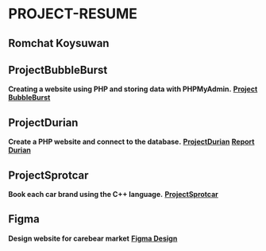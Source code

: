 # PROJECT-RESUME

## Romchat Koysuwan

## ProjectBubbleBurst
**Creating a website using PHP and storing data with PHPMyAdmin.** 
**[Project BubbleBurst](https://github.com/meennyyy/project-resume/tree/main/%E0%B8%A5%E0%B8%B9%E0%B8%81%E0%B9%82%E0%B8%9B%E0%B9%88%E0%B8%87)**

## ProjectDurian
**Create a PHP website and connect to the database.**
**[ProjectDurian](https://github.com/meennyyy/project-resume/tree/main/%E0%B8%A5%E0%B9%89%E0%B8%87%E0%B8%97%E0%B8%B8%E0%B9%80%E0%B8%A3%E0%B8%B5%E0%B8%A2%E0%B8%99)**
**[Report Durian](https://drive.google.com/file/d/1Ay8YqSUyEbOdj8zVZmY2ewdN-ZUgDUG7/view?usp=sharing)**

## ProjectSprotcar
**Book each car brand using the C++ language.**
**[ProjectSprotcar](https://github.com/meennyyy/project-resume/blob/main/Sport.cpp)**

## Figma
**Design website for carebear market**
**[Figma Design](https://www.figma.com/design/fdqgSDqMbL6VqmkeMEJHxt/Untitled?node-id=0-1&p=f&t=EoySZuHuNW1m9crT-0)**
